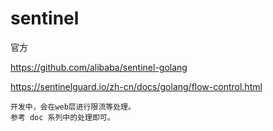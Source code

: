 # sentinel
官方

https://github.com/alibaba/sentinel-golang

https://sentinelguard.io/zh-cn/docs/golang/flow-control.html

```
开发中，会在web层进行限流等处理。
参考 doc 系列中的处理即可。
```